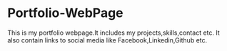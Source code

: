 # Portfolio-WebPage
This is my portfolio webpage.It includes my projects,skills,contact etc. It also contain links to social media like Facebook,Linkedin,Github etc.
